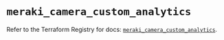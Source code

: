 # `meraki_camera_custom_analytics`

Refer to the Terraform Registry for docs: [`meraki_camera_custom_analytics`](https://registry.terraform.io/providers/ciscodevnet/meraki/1.7.1/docs/resources/camera_custom_analytics).
